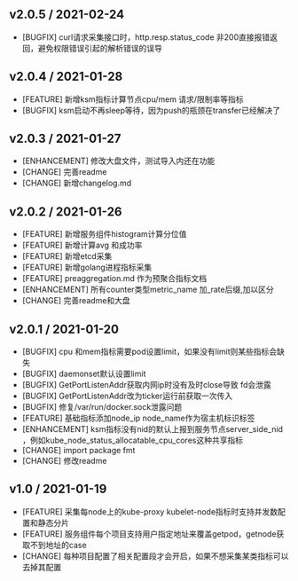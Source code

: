 ## v2.0.5 / 2021-02-24
* [BUGFIX] curl请求采集接口时，http.resp.status_code 非200直接报错返回，避免权限错误引起的解析错误的误导

## v2.0.4 / 2021-01-28
* [FEATURE] 新增ksm指标计算节点cpu/mem 请求/限制率等指标
* [BUGFIX] ksm启动不再sleep等待，因为push的瓶颈在transfer已经解决了



## v2.0.3 / 2021-01-27
* [ENHANCEMENT] 修改大盘文件，测试导入内还在功能
* [CHANGE] 完善readme
* [CHANGE] 新增changelog.md


## v2.0.2 / 2021-01-26
* [FEATURE] 新增服务组件histogram计算分位值
* [FEATURE] 新增计算avg 和成功率
* [FEATURE] 新增etcd采集
* [FEATURE] 新增golang进程指标采集
* [FEATURE] preaggregation.md 作为预聚合指标文档
* [ENHANCEMENT] 所有counter类型metric_name 加_rate后缀,加以区分
* [CHANGE] 完善readme和大盘


## v2.0.1 / 2021-01-20
* [BUGFIX] cpu 和mem指标需要pod设置limit，如果没有limit则某些指标会缺失
* [BUGFIX] daemonset默认设置limit
* [BUGFIX] GetPortListenAddr获取内网ip时没有及时close导致 fd会泄露
* [BUGFIX] GetPortListenAddr改为ticker运行前获取一次传入
* [BUGFIX] 修复/var/run/docker.sock泄露问题
* [FEATURE] 基础指标添加node_ip node_name作为宿主机标识标签
* [ENHANCEMENT] ksm指标没有nid的默认上报到服务节点server_side_nid ，例如kube_node_status_allocatable_cpu_cores这种共享指标
* [CHANGE] import package fmt
* [CHANGE] 修改readme


## v1.0 / 2021-01-19
* [FEATURE] 采集每node上的kube-proxy kubelet-node指标时支持并发数配置和静态分片
* [FEATURE] 服务组件每个项目支持用户指定地址来覆盖getpod，getnode获取不到地址的case
* [CHANGE] 每种项目配置了相关配置段才会开启，如果不想采集某类指标可以去掉其配置